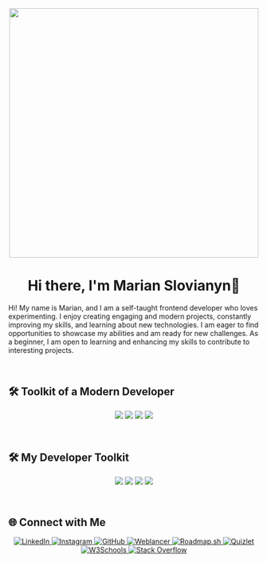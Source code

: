 <div align="center">
<img src="https://media2.giphy.com/media/v1.Y2lkPTc5MGI3NjExeDByOGNoaGlzeTVzcmZ1cWF0azg3am1nbTRrOWc1YWNpeXVkMXJxbiZlcD12MV9pbnRlcm5hbF9naWZfYnlfaWQmY3Q9dHM/qEqiI3Oq7vBkoE236M/100.webp" width="500"/>
</div>

<h1 align="center">Hi there, I'm Marian Slovianyn👋</h1>

<p>Hi! My name is Marian, and I am a self-taught frontend developer who loves
experimenting. I enjoy creating engaging and modern projects, constantly improving
my skills, and learning about new technologies. I am eager to find opportunities to
showcase my abilities and am ready for new challenges. As a beginner, I am open to
learning and enhancing my skills to contribute to interesting projects.</p>

</br>

<h2>🛠️ Toolkit of a Modern Developer</h2>

<p align="center">
  <img src="https://img.shields.io/badge/HTML5-%23E34F26.svg?&style=for-the-badge&logo=html5&logoColor=white"/>
  <img src="https://img.shields.io/badge/CSS3-%231572B6.svg?&style=for-the-badge&logo=css3&logoColor=white"/>
  <img src="https://img.shields.io/badge/JavaScript-%23F7DF1E.svg?&style=for-the-badge&logo=javascript&logoColor=black"/>
  <img src="https://img.shields.io/badge/React-%2361DAFB.svg?&style=for-the-badge&logo=react&logoColor=black"/>
</p>

</br>

<h2>🛠️ My Developer Toolkit</h2>
<p align="center">
  <img src="https://img.shields.io/badge/Git-%23F05033.svg?&style=for-the-badge&logo=git&logoColor=white"/>
  <img src="https://img.shields.io/badge/GitHub-%23181717.svg?&style=for-the-badge&logo=github&logoColor=white"/>
  <img src="https://img.shields.io/badge/Visual%20Studio%20Code-%23007ACC.svg?&style=for-the-badge&logo=visual-studio-code&logoColor=white"/>
  <img src="https://img.shields.io/badge/Figma-%23F24E1E.svg?&style=for-the-badge&logo=figma&logoColor=white"/>
</p>

</br>

<h2>🌐 Connect with Me</h2>

<p align="center">
  <a href="https://www.linkedin.com/in/your-username/" target="_blank">
    <img src="https://img.shields.io/badge/-LinkedIn-blue?style=flat-square&logo=Linkedin&logoColor=white" alt="LinkedIn"/>
  </a>
  <a href="https://www.instagram.com/your-username/" target="_blank">
    <img src="https://img.shields.io/badge/-Instagram-%23E4405F?style=flat-square&logo=Instagram&logoColor=white" alt="Instagram"/>
  </a>
  <a href="https://github.com/your-username" target="_blank">
    <img src="https://img.shields.io/badge/-GitHub-%23181717?style=flat-square&logo=github&logoColor=white" alt="GitHub"/>
  </a>
  <a href="https://weblancer.net/your-username/" target="_blank">
    <img src="https://img.shields.io/badge/-Weblancer-%23000?style=flat-square&logo=google-chrome&logoColor=white" alt="Weblancer"/>
  </a>
  <a href="https://roadmap.sh" target="_blank">
    <img src="https://img.shields.io/badge/-Roadmap.sh-%23007ACC?style=flat-square&logo=google-chrome&logoColor=white" alt="Roadmap.sh"/>
  </a>
  <a href="https://quizlet.com/" target="_blank">
    <img src="https://img.shields.io/badge/-Quizlet-%23007A33?style=flat-square&logo=quizlet&logoColor=white" alt="Quizlet"/>
  </a>
  <a href="https://www.w3schools.com/" target="_blank">
    <img src="https://img.shields.io/badge/-W3Schools-%232769C6?style=flat-square&logo=w3c&logoColor=white" alt="W3Schools"/>
  </a>
  <a href="https://stackoverflow.com/" target="_blank">
    <img src="https://img.shields.io/badge/-Stack%20Overflow-%23F48024?style=flat-square&logo=stackoverflow&logoColor=white" alt="Stack Overflow"/>
  </a>
</p>
